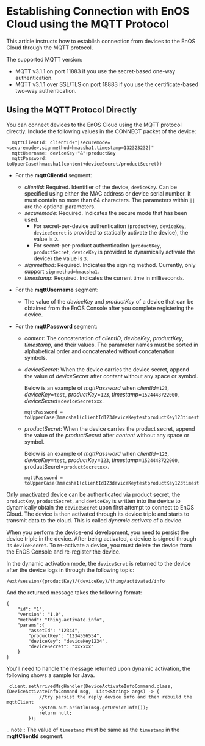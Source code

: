 # Establishing Connection with EnOS Cloud using the MQTT Protocol

This article instructs how to establish connection from devices to the EnOS Cloud through the MQTT protocol.

The supported MQTT version:

- MQTT v3.1.1 on port 11883 if you use the secret-based one-way authentication.
- MQTT v3.1.1 over SSL/TLS on port 18883 if you use the certificate-based two-way authentication.


## Using the MQTT Protocol Directly

You can connect devices to the EnOS Cloud using the MQTT protocol directly. Include the following values in the CONNECT packet of the device:

```
  mqttClientId: clientId+"|securemode=<securemode>,signmethod=hmacsha1,timestamp=132323232|"
  mqttUsername: deviceKey+"&"+productKey
  mqttPassword: toUpperCase(hmacsha1(content+deviceSecret/productSecret))
```
- For the **mqttClientId** segment:

  - _clientId_: Required. Identifier of the device, `deviceKey`. Can be specified using either the MAC address or device serial number. It must contain no more than 64 characters. The parameters within  ``||`` are the optional parameters. 
  - _securemode_: Required. Indicates the secure mode that has been used. 
    - For secret-per-device authentication (`productKey`, `deviceKey`, `deviceSecret` is provided to statically activate the device), the value is `2`.
    - For secret-per-product authentication (`productKey`, `productSecret`, `deviceKey` is provided to dynamically activate the device) the value is `3`.
  - _signmethod_: Required. Indicates the signing method. Currently, only support `signmethod=hmacsha1`.
  - _timestamp_: Required. Indicates the current time in milliseconds.

- For the **mqttUsername** segment:

  - The value of the _deviceKey_ and _productKey_ of a device that can be obtained from the EnOS Console after you complete registering the device.

- For the **mqttPassword** segment:

  <!-- - You can use the [Password Generation Tool](../../_static/nonsdk_enosmqttsign_index.html) to generate the password quickly.-->

  - _content_: The concatenation of _clientID_, _deviceKey_, _productKey_, _timestamp_, and their values. The parameter names must be sorted in alphabetical order and concatenated without concatenation symbols.  

  - _deviceSecret_: When the device carries the device secret, append the value of _deviceSecret_ after _content_ without any space or symbol.

    Below is an example of _mqttPassword_ when _clientId_=`123`, _deviceKey_=`test`, _productKey_=`123`, _timestamp_=`1524448722000`, _deviceSecret_=`deviceSecretxxx`.

    ```
    mqttPassword = toUpperCase(hmacsha1(clientId123deviceKeytestproductKey123timestamp1524448722000deviceSecretxxx))
    ```

  - _productSecret_: When the device carries the product secret, append the value of the _productSecret_ after _content_ without any space or symbol.

    Below is an example of _mqttPassword_ when _clientId_=`123`, _deviceKey_=`test`, _productKey_=`123`, _timestamp_=`1524448722000`, productSecret=`productSecretxxx`.

    ```
    mqttPassword = toUpperCase(hmacsha1(clientId123deviceKeytestproductKey123timestamp1524448722000productSecretxxx))
    ```

Only unactivated device can be authenticated via product secret, the `productKey`, `productSecret`, and `deviceKey` is written into the device to dynamically obtain the `deviceSecret` upon first attempt to connect to EnOS Cloud. The device is then activated through its device triple and starts to transmit data to the cloud. This is called _dynamic activate_ of a device.

When you perform the device-end development, you need to persist the device triple in the device. After being activated, a device is signed through its `deviceSecret`. To re-activate a device, you must delete the device from the EnOS Console and re-register the device.

In the dynamic activation mode, the `deviceScret` is returned to the device after the device logs in through the following topic:
```
/ext/session/{productKey}/{deviceKey}/thing/activated/info
```
And the returned message takes the following format:
```
{
    "id": "1",
    "version": "1.0",
    "method": "thing.activate.info",
    "params":{
        "assetId": "12344",
        "productKey": "1234556554",
        "deviceKey": "deviceKey1234",
        "deviceSecret": "xxxxxx"
    }
}
```

You'll need to handle the message returned upon dynamic activation, the following shows a sample for Java.

```
 client.setArrivedMsgHandler(DeviceActivateInfoCommand.class, (DeviceActivateInfoCommand msg,  List<String> args) -> {
            //try persist the reply device info and then rebuild the mqttClient
            System.out.println(msg.getDeviceInfo());
            return null;
        });
```

.. note:: The value of `timestamp` must be same as the `timestamp` in the **mqttClientId** segment.


<!--end-->
